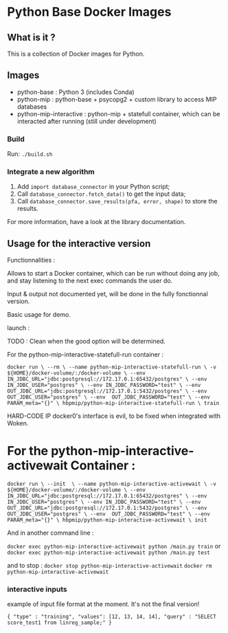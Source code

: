 # Python Base Docker Images

## What is it ?

This is a collection of Docker images for Python.

## Images

* python-base : Python 3 (includes Conda)
* python-mip : python-base + psycopg2 + custom library to access MIP databases
* python-mip-interactive : python-mip + statefull container, which can be interacted after running (still under development)


### Build

Run: `./build.sh`

### Integrate a new algorithm

1. Add `import database_connector` in your Python script;
2. Call `database_connector.fetch_data()` to get the input data;
3. Call `database_connector.save_results(pfa, error, shape)` to store the results.

For more information, have a look at the library documentation.


## Usage for the interactive version


Functionnalities :

Allows to start a Docker container, which can be run without doing any job, and stay listening to the next exec commands the user do.

Input & output not documented yet, will be done in the fully fonctionnal version.

Basic usage for demo.

launch :

TODO : Clean when the good option will be determined.

For the python-mip-interactive-statefull-run container :

`docker run \
--rm \
--name python-mip-interactive-statefull-run \
-v ${HOME}/docker-volume/:/docker-volume \
--env IN_JDBC_URL="jdbc:postgresql://172.17.0.1:65432/postgres" \
--env IN_JDBC_USER="postgres" \
--env IN_JDBC_PASSWORD="test" \
--env OUT_JDBC_URL="jdbc:postgresql://172.17.0.1:5432/postgres" \
--env  OUT_JDBC_USER="postgres" \
--env  OUT_JDBC_PASSWORD="test" \
--env PARAM_meta="{}" \
hbpmip/python-mip-interactive-statefull-run \
train`


HARD-CODE IP docker0's interface is evil, to be fixed when integrated with Woken.

For the python-mip-interactive-activewait Container :
=============================

`docker run \
--init  \
--name python-mip-interactive-activewait \
-v ${HOME}/docker-volume/:/docker-volume \
--env IN_JDBC_URL="jdbc:postgresql://172.17.0.1:65432/postgres" \
--env IN_JDBC_USER="postgres" \
--env IN_JDBC_PASSWORD="test" \
--env OUT_JDBC_URL="jdbc:postgresql://172.17.0.1:5432/postgres" \
--env  OUT_JDBC_USER="postgres" \
--env  OUT_JDBC_PASSWORD="test" \
--env PARAM_meta="{}" \
hbpmip/python-mip-interactive-activewait \
init`

And in another command line :

`docker exec python-mip-interactive-activewait python /main.py train`
or
`docker exec python-mip-interactive-activewait python /main.py test`

and to stop :
`docker stop python-mip-interactive-activewait`
`docker rm python-mip-interactive-activewait`


### interactive inputs

example of input file format at the moment. It's not the final version!

`{
"type" : "training",
"values": [12, 13, 14, 14],
"query" : "SELECT score_test1 from linreg_sample;"
}`
